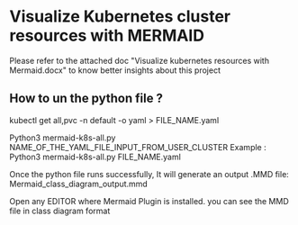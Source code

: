 # Visualize Kubernetes cluster resources with MERMAID

Please refer to the attached doc "Visualize kubernetes resources with Mermaid.docx" to know better insights about this project

## How to un the python file ? ##

kubectl get all,pvc -n default -o yaml > FILE_NAME.yaml

Python3 mermaid-k8s-all.py NAME_OF_THE_YAML_FILE_INPUT_FROM_USER_CLUSTER
Example :   Python3 mermaid-k8s-all.py  FILE_NAME.yaml


Once the python file runs successfully, It will generate an output .MMD file: Mermaid_class_diagram_output.mmd

Open any EDITOR where Mermaid Plugin is installed. you can see the MMD file in class diagram format
